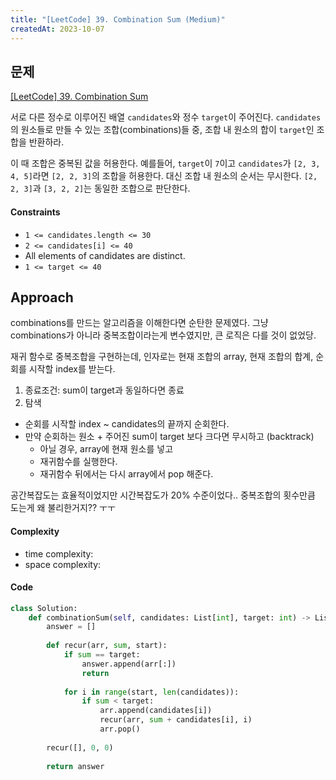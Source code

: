 ```yaml
---
title: "[LeetCode] 39. Combination Sum (Medium)"
createdAt: 2023-10-07
---
```


## 문제
[[LeetCode] 39. Combination Sum](https://leetcode.com/problems/combination-sum/description/?envType=study-plan-v2&envId=top-interview-150)

서로 다른 정수로 이루어진 배열 `candidates`와 정수 `target`이 주어진다. `candidates`의 원소들로 만들 수 있는 조합(combinations)들 중, 조합 내 원소의 합이 `target`인 조합을 반환하라.

이 때 조합은 중복된 값을 허용한다. 예를들어, `target`이 `7`이고 `candidates`가 `[2, 3, 4, 5]`라면 `[2, 2, 3]`의 조합을 허용한다. 
대신 조합 내 원소의 순서는 무시한다. `[2, 2, 3]`과 `[3, 2, 2]`는 동일한 조합으로 판단한다.

#### Constraints
- `1 <= candidates.length <= 30`
- `2 <= candidates[i] <= 40`
- All elements of candidates are distinct.
- `1 <= target <= 40`

## Approach
combinations를 만드는 알고리즘을 이해한다면 순탄한 문제였다. 그냥 combinations가 아니라 중복조합이라는게 변수였지만, 큰 로직은 다를 것이 없었당.

재귀 함수로 중복조합을 구현하는데, 인자로는 현재 조합의 array, 현재 조합의 합계, 순회를 시작할 index를 받는다.

1. 종료조건: sum이 target과 동일하다면 종료
2. 탐색
  - 순회를 시작할 index ~ candidates의 끝까지 순회한다.
  - 만약 순회하는 원소 + 주어진 sum이 target 보다 크다면 무시하고 (backtrack)
    - 아닐 경우, array에 현재 원소를 넣고 
    - 재귀함수를 실행한다. 
    - 재귀함수 뒤에서는 다시 array에서 pop 해준다.


공간복잡도는 효율적이었지만 시간복잡도가 20% 수준이었다.. 중복조합의 횟수만큼 도는게 왜 불리한거지?? ㅜㅜ 

#### Complexity
- time complexity: 
- space complexity: 

#### Code
``` python
class Solution:
    def combinationSum(self, candidates: List[int], target: int) -> List[List[int]]:
        answer = []
        
        def recur(arr, sum, start):
            if sum == target:
                answer.append(arr[:])
                return
            
            for i in range(start, len(candidates)):
                if sum < target:
                    arr.append(candidates[i])
                    recur(arr, sum + candidates[i], i)
                    arr.pop()
        
        recur([], 0, 0)
            
        return answer
```